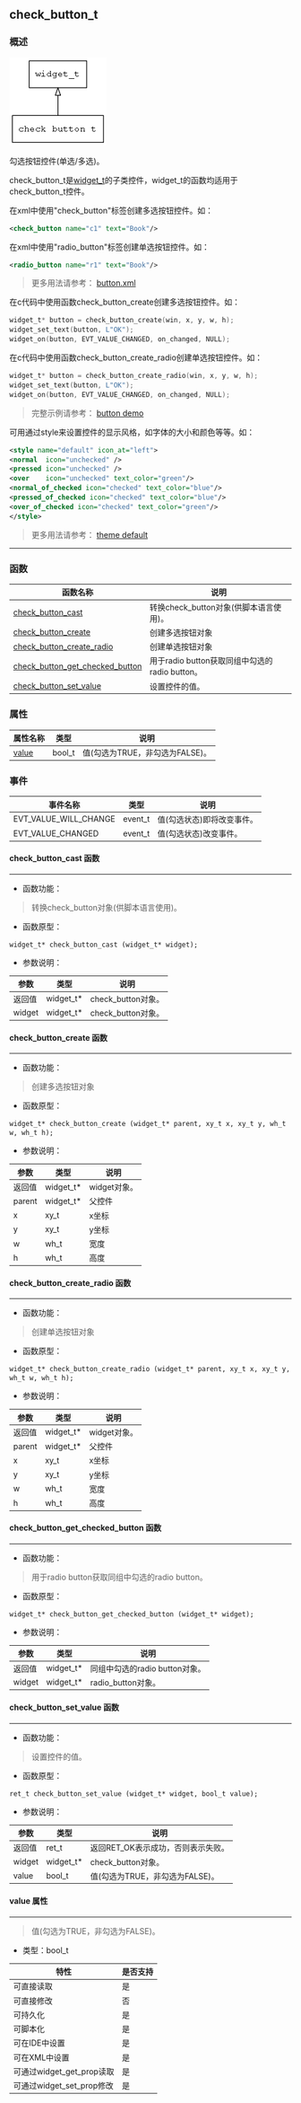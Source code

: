 ## check\_button\_t
### 概述
![image](images/check_button_t_0.png)

勾选按钮控件(单选/多选)。

check\_button\_t是[widget\_t](widget_t.md)的子类控件，widget\_t的函数均适用于check\_button\_t控件。

在xml中使用"check_button"标签创建多选按钮控件。如：

```xml
<check_button name="c1" text="Book"/>
```

在xml中使用"radio_button"标签创建单选按钮控件。如：

```xml
<radio_button name="r1" text="Book"/>
```

> 更多用法请参考：
[button.xml](https://github.com/zlgopen/awtk/blob/master/design/default/ui/basic.xml)

在c代码中使用函数check\_button\_create创建多选按钮控件。如：

```c
widget_t* button = check_button_create(win, x, y, w, h);
widget_set_text(button, L"OK");
widget_on(button, EVT_VALUE_CHANGED, on_changed, NULL);
```

在c代码中使用函数check\_button\_create\_radio创建单选按钮控件。如：

```c
widget_t* button = check_button_create_radio(win, x, y, w, h);
widget_set_text(button, L"OK");
widget_on(button, EVT_VALUE_CHANGED, on_changed, NULL);
```

> 完整示例请参考：
[button demo](https://github.com/zlgopen/awtk-c-demos/blob/master/demos/check_button.c)

可用通过style来设置控件的显示风格，如字体的大小和颜色等等。如：

```xml
<style name="default" icon_at="left">
<normal  icon="unchecked" />
<pressed icon="unchecked" />
<over    icon="unchecked" text_color="green"/>
<normal_of_checked icon="checked" text_color="blue"/>
<pressed_of_checked icon="checked" text_color="blue"/>
<over_of_checked icon="checked" text_color="green"/>
</style>
```

> 更多用法请参考：
[theme
default](https://github.com/zlgopen/awtk/blob/master/design/default/styles/default.xml#L227)
----------------------------------
### 函数
<p id="check_button_t_methods">

| 函数名称 | 说明 | 
| -------- | ------------ | 
| <a href="#check_button_t_check_button_cast">check\_button\_cast</a> | 转换check_button对象(供脚本语言使用)。 |
| <a href="#check_button_t_check_button_create">check\_button\_create</a> | 创建多选按钮对象 |
| <a href="#check_button_t_check_button_create_radio">check\_button\_create\_radio</a> | 创建单选按钮对象 |
| <a href="#check_button_t_check_button_get_checked_button">check\_button\_get\_checked\_button</a> | 用于radio button获取同组中勾选的radio button。 |
| <a href="#check_button_t_check_button_set_value">check\_button\_set\_value</a> | 设置控件的值。 |
### 属性
<p id="check_button_t_properties">

| 属性名称 | 类型 | 说明 | 
| -------- | ----- | ------------ | 
| <a href="#check_button_t_value">value</a> | bool\_t | 值(勾选为TRUE，非勾选为FALSE)。 |
### 事件
<p id="check_button_t_events">

| 事件名称 | 类型  | 说明 | 
| -------- | ----- | ------- | 
| EVT\_VALUE\_WILL\_CHANGE | event\_t | 值(勾选状态)即将改变事件。 |
| EVT\_VALUE\_CHANGED | event\_t | 值(勾选状态)改变事件。 |
#### check\_button\_cast 函数
-----------------------

* 函数功能：

> <p id="check_button_t_check_button_cast">转换check_button对象(供脚本语言使用)。

* 函数原型：

```
widget_t* check_button_cast (widget_t* widget);
```

* 参数说明：

| 参数 | 类型 | 说明 |
| -------- | ----- | --------- |
| 返回值 | widget\_t* | check\_button对象。 |
| widget | widget\_t* | check\_button对象。 |
#### check\_button\_create 函数
-----------------------

* 函数功能：

> <p id="check_button_t_check_button_create">创建多选按钮对象

* 函数原型：

```
widget_t* check_button_create (widget_t* parent, xy_t x, xy_t y, wh_t w, wh_t h);
```

* 参数说明：

| 参数 | 类型 | 说明 |
| -------- | ----- | --------- |
| 返回值 | widget\_t* | widget对象。 |
| parent | widget\_t* | 父控件 |
| x | xy\_t | x坐标 |
| y | xy\_t | y坐标 |
| w | wh\_t | 宽度 |
| h | wh\_t | 高度 |
#### check\_button\_create\_radio 函数
-----------------------

* 函数功能：

> <p id="check_button_t_check_button_create_radio">创建单选按钮对象

* 函数原型：

```
widget_t* check_button_create_radio (widget_t* parent, xy_t x, xy_t y, wh_t w, wh_t h);
```

* 参数说明：

| 参数 | 类型 | 说明 |
| -------- | ----- | --------- |
| 返回值 | widget\_t* | widget对象。 |
| parent | widget\_t* | 父控件 |
| x | xy\_t | x坐标 |
| y | xy\_t | y坐标 |
| w | wh\_t | 宽度 |
| h | wh\_t | 高度 |
#### check\_button\_get\_checked\_button 函数
-----------------------

* 函数功能：

> <p id="check_button_t_check_button_get_checked_button">用于radio button获取同组中勾选的radio button。

* 函数原型：

```
widget_t* check_button_get_checked_button (widget_t* widget);
```

* 参数说明：

| 参数 | 类型 | 说明 |
| -------- | ----- | --------- |
| 返回值 | widget\_t* | 同组中勾选的radio button对象。 |
| widget | widget\_t* | radio\_button对象。 |
#### check\_button\_set\_value 函数
-----------------------

* 函数功能：

> <p id="check_button_t_check_button_set_value">设置控件的值。

* 函数原型：

```
ret_t check_button_set_value (widget_t* widget, bool_t value);
```

* 参数说明：

| 参数 | 类型 | 说明 |
| -------- | ----- | --------- |
| 返回值 | ret\_t | 返回RET\_OK表示成功，否则表示失败。 |
| widget | widget\_t* | check\_button对象。 |
| value | bool\_t | 值(勾选为TRUE，非勾选为FALSE)。 |
#### value 属性
-----------------------
> <p id="check_button_t_value">值(勾选为TRUE，非勾选为FALSE)。

* 类型：bool\_t

| 特性 | 是否支持 |
| -------- | ----- |
| 可直接读取 | 是 |
| 可直接修改 | 否 |
| 可持久化   | 是 |
| 可脚本化   | 是 |
| 可在IDE中设置 | 是 |
| 可在XML中设置 | 是 |
| 可通过widget\_get\_prop读取 | 是 |
| 可通过widget\_set\_prop修改 | 是 |
